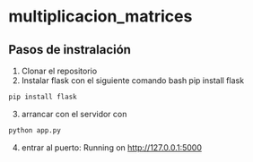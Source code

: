 # multiplicacion_matrices
## Pasos de instralación
1. Clonar el repositorio
2. Instalar flask con el siguiente comando
   bash
pip install flask
```bash
pip install flask
```
3. arrancar con el servidor con
```bash
python app.py
```
4. entrar al puerto: Running on http://127.0.0.1:5000
